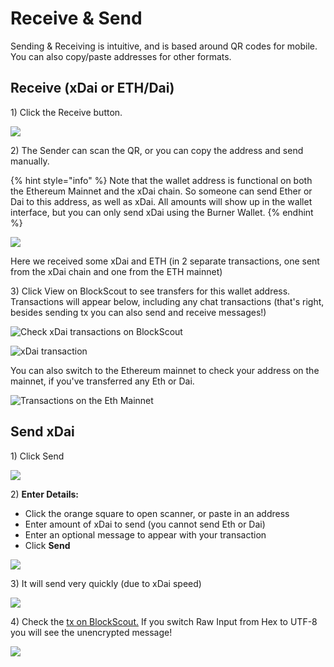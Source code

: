 # Receive & Send

Sending & Receiving is intuitive, and is based around QR codes for mobile. You can also copy/paste addresses for other formats.

## Receive \(xDai or ETH/Dai\) 

1\) Click the Receive button.

![](../../.gitbook/assets/bw-receive-1%20%281%29.png)

2\) The Sender can scan the QR, or you can copy the address and send manually. 

{% hint style="info" %}
Note that the wallet address is functional on both the Ethereum Mainnet and the xDai chain. So someone can send Ether or Dai to this address, as well as xDai. All amounts will show up in the wallet interface, but you can only send xDai using the Burner Wallet.
{% endhint %}

![](../../.gitbook/assets/bw-received.png)

Here we received some xDai and ETH \(in 2 separate transactions, one sent from the xDai chain and one from the ETH mainnet\)

3\) Click View on BlockScout to see transfers for this wallet address. Transactions will appear below, including any chat transactions \(that's right, besides sending tx you can also send and receive messages!\)

![Check xDai transactions on BlockScout](../../.gitbook/assets/bw-viewonbs.png)

![xDai transaction](../../.gitbook/assets/blockscout.png)

You can also switch to the Ethereum mainnet to check your address on the mainnet, if you've transferred any Eth or Dai.

![Transactions on the Eth Mainnet](../../.gitbook/assets/eth-bs.png)

## Send xDai

1\) Click Send

![](../../.gitbook/assets/bw-send1.png)

2\) **Enter Details:**

* Click the orange square to open scanner, or paste in an address
* Enter amount of xDai to send \(you cannot send Eth or Dai\)
* Enter an optional message to appear with your transaction
* Click **Send**

![](../../.gitbook/assets/bw-send%20%281%29.png)

3\) It will send very quickly \(due to xDai speed\)

![](../../.gitbook/assets/bw-note.png)

4\) Check the [tx on BlockScout.](https://blockscout.com/poa/xdai/tx/0x102200f7e55558abdfcc091b99bc5e944d02f406d17e59e1af48f63c474d00c9/internal_transactions) If you switch Raw Input from Hex to UTF-8 you will see the unencrypted message!

![](../../.gitbook/assets/blockscout-transaction.png)



